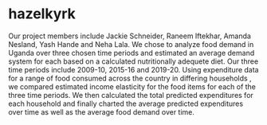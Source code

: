 # hazelkyrk
Our project members include Jackie Schneider, Raneem Iftekhar, Amanda Nesland, Yash Hande and Neha Lala. We chose to analyze food demand in Uganda over three chosen time periods and estimated an average demand system for each based on a calculated nutritionally adequete diet. Our three time periods include 2009-10, 2015-16 and 2019-20. Using expenditure data for a range of food consumed across the country in differing households , we compared estimated income elasticity for the food items for each of the three time periods. We then calculated the total predicted expenditures for each household and finally charted the average predicted expenditures over time as well as the average food demand over time.  
